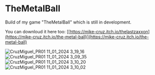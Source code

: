 # TheMetalBall
Build of my game "TheMetalBall" which is still in development.



You can downloud it here too: [[https://mike-cruz.itch.io/thelastzaxxon](https://mike-cruz.itch.io/the-metal-ball)](https://mike-cruz.itch.io/the-metal-ball)

![CruzMiguel_PR01 11_01_2024 3_19_16](https://github.com/xMikeCruz/TheMetalBall/assets/129050131/821077c1-ed82-4c99-9639-0a84a977cdaa)
![CruzMiguel_PR01 11_01_2024 3_09_35](https://github.com/xMikeCruz/TheMetalBall/assets/129050131/fc0feeba-860c-4078-b58d-fe61221f3572)
![CruzMiguel_PR01 11_01_2024 3_10_20](https://github.com/xMikeCruz/TheMetalBall/assets/129050131/2dc0fb32-59cc-4fa6-96ab-68c9bb8fc1a5)
![CruzMiguel_PR01 11_01_2024 3_10_02](https://github.com/xMikeCruz/TheMetalBall/assets/129050131/9dfde014-eea7-4299-8044-001e2ba2ae5f)
